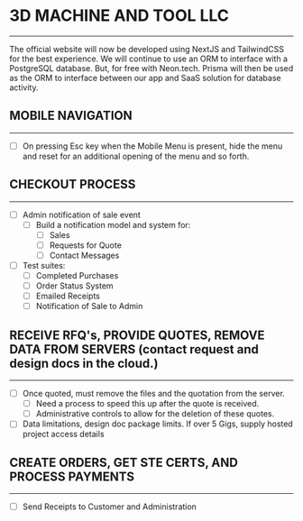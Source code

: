 # 3D MACHINE AND TOOL LLC
---
The official website will now be developed using NextJS and TailwindCSS for the best experience.
We will continue to use an ORM to interface with a PostgreSQL database. But, for free with Neon.tech.
Prisma will then be used as the ORM to interface between our app and SaaS solution for database activity.

## MOBILE NAVIGATION
---
  - [ ] On pressing Esc key when the Mobile Menu is present, hide the menu and reset for an additional opening of the menu and so forth.

## CHECKOUT PROCESS
---
- [ ] Admin notification of sale event
    - [ ] Build a notification model and system for:
        - [ ] Sales
        - [ ] Requests for Quote
        - [ ] Contact Messages

- [ ] Test suites:
    - [ ] Completed Purchases
    - [ ] Order Status System
    - [ ] Emailed Receipts
    - [ ] Notification of Sale to Admin

## RECEIVE RFQ's, PROVIDE QUOTES, REMOVE DATA FROM SERVERS (contact request and design docs in the cloud.)
---
  - [ ] Once quoted, must remove the files and the quotation from the server.
    - [ ] Need a process to speed this up after the quote is received.
    - [ ] Administrative controls to allow for the deletion of these quotes.

  - [ ] Data limitations, design doc package limits. If over 5 Gigs, supply hosted project access details

## CREATE ORDERS, GET STE CERTS, AND PROCESS PAYMENTS
---
  - [ ] Send Receipts to Customer and Administration